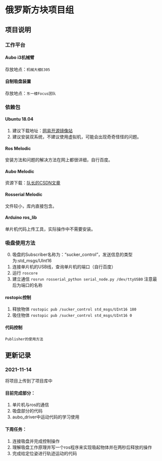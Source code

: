 # 俄罗斯方块项目组
## 项目说明
### 工作平台
#### Aubo i3机械臂
存放地点：`机械大楼E305`
#### 自制吸盘装置
存放地点：`东一楼Focus团队`
### 依赖包
#### Ubuntu 18.04
1. 建议下载地址：[网易开源镜像站](http://mirrors.163.com/ubuntu-releases/)
2. 建议安装双系统，不建议使用虚拟机，可能会出现奇奇怪怪的问题。
#### Ros Melodic
安装方法和问题的解决方法在网上都很详细，自行百度。
#### Aubo Melodic
资源下载：[队长的CSDN文章](https://blog.csdn.net/Zheng_Lin_Yu/article/details/113123195?spm=1001.2014.3001.5501)
#### Rosserial Melodic
文件较小，库内直接包含。
#### Arduino ros_lib
单片机代码上传工具，实际操作中不需要安装。
### 吸盘使用方法
0. 吸盘的Subscriber名称为：“sucker_control”，发送信息的类型为:std_msgs/UInt16
1. 连接单片机的USB线，查询单片机的端口（自行百度）
2. 运行 `roscore`
3. 建立通信 `rosrun rosserial_python serial_node.py /dev/ttyUSB0` 注意最后为端口的名称
#### rostopic控制 
1. 释放物体 `rostopic pub /sucker_control std_msgs/UInt16 180` 
2. 吸住物体 `rostopic pub /sucker_control std_msgs/UInt16 0` 
#### 代码控制
`Publisher的使用方法`

## 更新记录
### 2021-11-14
将项目上传到了项目库中
#### 目前完成部分：
1. 单片机与ros的通信
2. 吸盘部分的代码
3. aubo_driver中运动代码的学习使用
#### 下周任务：
1. 连接吸盘并完成控制操作
2. 理解吸盘工作原理并写一个ros程序来实现吸起物体并在两秒后释放的操作
3. 完成给定位姿进行轨迹运动的代码

